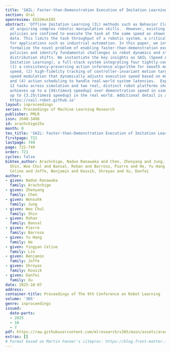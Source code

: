 ```yaml
---
title: 'SAIL: Faster-than-Demonstration Execution of Imitation Learning Policies'
section: Oral
openreview: EGSSHukI05
abstract: 'Offline Imitation Learning (IL) methods such as Behavior Cloning are effective
  at acquiring complex robotic manipulation skills.  However, existing IL-trained
  policies are confined to execute the task at the same speed as shown in demonstration
  data. This limits the task throughput of a robotic system, a critical requirement
  for applications such as industrial automation. In this paper, we introduce and
  formalize the novel problem of enabling faster-than-demonstration execution of visuomotor
  policies and identify fundamental challenges in robot dynamics and state-action
  distribution shifts. We instantiate the key insights as SAIL (Speed Adaptation for
  Imitation Learning), a full-stack system integrating four tightly-connected components:
  (1) a consistency-preserving action inference algorithm for smooth motion at high
  speed, (2) high-fidelity tracking of controller-invariant motion targets, (3) adaptive
  speed modulation that dynamically adjusts execution speed based on motion complexity,
  and (4) action scheduling to handle real-world system latencies.  Experiments on
  12 tasks across simulation and two real, distinct robot platforms shows that SAIL
  achieves up to a {4$\times$ speedup} over demonstration speed in simulation and
  up to {3.2$\times$ speedup} in the real world. Additional detail is available at
  https://sail-robot.github.io'
layout: inproceedings
series: Proceedings of Machine Learning Research
publisher: PMLR
issn: 2640-3498
id: arachchige25a
month: 0
tex_title: 'SAIL: Faster-than-Demonstration Execution of Imitation Learning Policies'
firstpage: 721
lastpage: 749
page: 721-749
order: 721
cycles: false
bibtex_author: Arachchige, Nadun Ranawaka and Chen, Zhenyang and Jung, Wonsuhk and
  Shin, Woo Chul and Bansal, Rohan and Barroso, Pierre and He, Yu Hang and Lin, Yingyan
  Celine and Joffe, Benjamin and Kousik, Shreyas and Xu, Danfei
author:
- given: Nadun Ranawaka
  family: Arachchige
- given: Zhenyang
  family: Chen
- given: Wonsuhk
  family: Jung
- given: Woo Chul
  family: Shin
- given: Rohan
  family: Bansal
- given: Pierre
  family: Barroso
- given: Yu Hang
  family: He
- given: Yingyan Celine
  family: Lin
- given: Benjamin
  family: Joffe
- given: Shreyas
  family: Kousik
- given: Danfei
  family: Xu
date: 2025-10-07
address:
container-title: Proceedings of The 9th Conference on Robot Learning
volume: '305'
genre: inproceedings
issued:
  date-parts:
  - 2025
  - 10
  - 7
pdf: https://raw.githubusercontent.com/mlresearch/v305/main/assets/arachchige25a/arachchige25a.pdf
extras: []
# Format based on Martin Fenner's citeproc: https://blog.front-matter.io/posts/citeproc-yaml-for-bibliographies/
---
```

